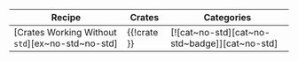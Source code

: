 | Recipe | Crates | Categories |
|--------|--------|------------|
| [Crates Working Without `std`][ex~no-std~no-std] | {{!crate }} | [![cat~no-std][cat~no-std~badge]][cat~no-std] |
